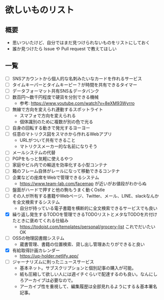 # 欲しいものリスト

## 概要
- 思いついたけど、自分ではまだ見つけられないものをリストにしておく
- 誰か見つけたら Issue や Pull request で教えてほしい

## 一覧
- [ ] SNSアカウントから個人的な名刺みたいなカードを作れるサービス
- [ ] タイムキーパーとタイムキーピー？が時間を共有できるタイマー
- [ ] データフォーマット共有SNS＆データバンク
- [ ] 数百円〜数千円程度で硬貨を分別できる機械
  - 参考: https://www.youtube.com/watch?v=8eXM93Wyrro
- [ ] 無線で方向を変えられ連動するスポットライト
  - スマフォで方向を変えられる
  - 個体識別のために複数が別の色で光る
- [ ] 自身の回転する動きで発光するヨーヨー
- [ ] 任意のマトリクス図をスマホから作れるWebアプリ
  - URLがついて共有できること
  - マトリクスメーカー的な名前になりそう
- [ ] メールシステムの代替
- [ ] PGPをもっと気軽に使えるやつ
- [ ] 家庭やビル内での輸送を効率化する小型コンテナ
- [ ] 箱のフレーム自体がレールになって移動できるコンテナ
- [ ] 企業などの座席をWebで管理できるシステム
  - https://www.team-lab.com/facemap が近いがお値段がわからぬ
- [ ] 盤面がハードで押すと他の駒もうまく動くOstle
- [ ] その人が所有する書籍やWebページ、Twitter、メール、LINE、slackなんかを全文検索するシステム
  - 自分が持っている電子書籍を横断的に全文検索できるサービスでも良い
- [x] 繰り返し発生するTODOを管理できるTODOリストとメタなTODOを片付けたときに褒めてくれる仕組み
  - https://todoist.com/templates/personal/grocery-list これでだいたいOK
- [ ] OSSの物理図書館システム
  - 蔵書管理、書籍の位置検索、貸し出し管理あたりができると良い
- [x] 有給取得計画カレンダー
  - https://uq-holder.netlify.app/
- [ ] ジャーナリズムに則ったニュースサービス
  - 基本ネット。サブスクリプションと個別記事の購入が可能。
  - 紙も圧縮して欲しい人には週イチぐらいで配達するのも良い。なんにしろアーカイブは必要なので。
  - アーカイブ性を重視して、編集履歴は全部見れるようにする＆基本署名記事。

